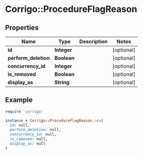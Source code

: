 # Corrigo::ProcedureFlagReason

## Properties

| Name | Type | Description | Notes |
| ---- | ---- | ----------- | ----- |
| **id** | **Integer** |  | [optional] |
| **perform_deletion** | **Boolean** |  | [optional] |
| **concurrency_id** | **Integer** |  | [optional] |
| **is_removed** | **Boolean** |  | [optional] |
| **display_as** | **String** |  | [optional] |

## Example

```ruby
require 'corrigo'

instance = Corrigo::ProcedureFlagReason.new(
  id: null,
  perform_deletion: null,
  concurrency_id: null,
  is_removed: null,
  display_as: null
)
```

